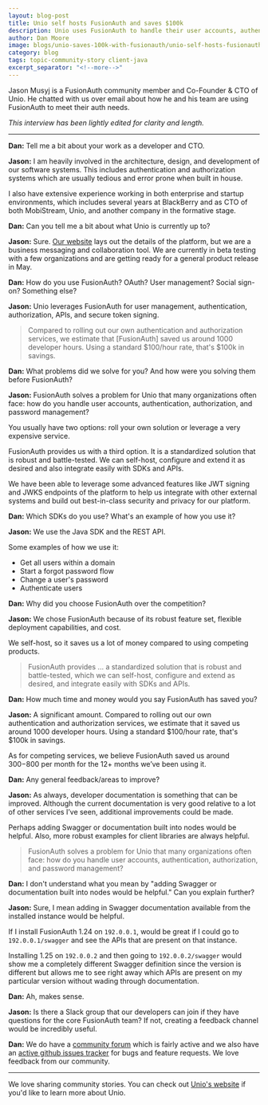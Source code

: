 ```yaml
---
layout: blog-post
title: Unio self hosts FusionAuth and saves $100k
description: Unio uses FusionAuth to handle their user accounts, authentication, authorization, and password management.
author: Dan Moore
image: blogs/unio-saves-100k-with-fusionauth/unio-self-hosts-fusionauth-and-saves-100k-header-image.png
category: blog
tags: topic-community-story client-java
excerpt_separator: "<!--more-->"
---
```


Jason Musyj is a FusionAuth community member and Co-Founder & CTO of Unio. He chatted with us over email about how he and his team are using FusionAuth to meet their auth needs. 
<!--more-->

*This interview has been lightly edited for clarity and length.*

-------

**Dan:** Tell me a bit about your work as a developer and CTO.

**Jason:** I am heavily involved in the architecture, design, and development of our software systems. This includes authentication and authorization systems which are usually tedious and error prone when built in house. 

I also have extensive experience working in both enterprise and startup environments, which includes several years at BlackBerry and as CTO of both MobiStream, Unio, and another company in the formative stage.

**Dan:** Can you tell me a bit about what Unio is currently up to?

**Jason:** Sure. [Our website](https://getunio.com) lays out the details of the platform, but we are a business messaging and collaboration tool. We are currently in beta testing with a few organizations and are getting ready for a general product release in May.

**Dan:** How do you use FusionAuth? OAuth? User management? Social sign-on? Something else?

**Jason:** Unio leverages FusionAuth for user management, authentication, authorization, APIs, and secure token signing.

> Compared to rolling out our own authentication and authorization services, we estimate that [FusionAuth] saved us around 1000 developer hours. Using a standard $100/hour rate, that's $100k in savings. 

**Dan:** What problems did we solve for you? And how were you solving them before FusionAuth?

**Jason:** FusionAuth solves a problem for Unio that many organizations often face: how do you handle user accounts, authentication, authorization, and password management? 

You usually have two options: roll your own solution or leverage a very expensive service. 

FusionAuth provides us with a third option. It is a standardized solution that is robust and battle-tested. We can self-host, configure and extend it as desired and also integrate easily with SDKs and APIs. 

We have been able to leverage some advanced features like JWT signing and JWKS endpoints of the platform to help us integrate with other external systems and build out best-in-class security and privacy for our platform.

**Dan:** Which SDKs do you use? What's an example of how you use it? 

**Jason:** We use the Java SDK and the REST API. 

Some examples of how we use it: 

* Get all users within a domain
* Start a forgot password flow
* Change a user's password
* Authenticate users

**Dan:** Why did you choose FusionAuth over the competition?

**Jason:** We chose FusionAuth because of its robust feature set, flexible deployment capabilities, and cost. 

We self-host, so it saves us a lot of money compared to using competing products.

> FusionAuth provides ... a standardized solution that is robust and battle-tested, which we can self-host, configure and extend as desired, and integrate easily with SDKs and APIs. 

**Dan:** How much time and money would you say FusionAuth has saved you?

**Jason:** A significant amount. Compared to rolling out our own authentication and authorization services, we estimate that it saved us around 1000 developer hours. Using a standard $100/hour rate, that's $100k in savings. 

As for competing services, we believe FusionAuth saved us around $300-$800 per month for the 12+ months we’ve been using it.

**Dan:** Any general feedback/areas to improve?

**Jason:** As always, developer documentation is something that can be improved. Although the current documentation is very good relative to a lot of other services I’ve seen, additional improvements could be made. 

Perhaps adding Swagger or documentation built into nodes would be helpful. Also, more robust examples for client libraries are always helpful. 

> FusionAuth solves a problem for Unio that many organizations often face: how do you handle user accounts, authentication, authorization, and password management? 

**Dan:** I don't understand what you mean by "adding Swagger or documentation built into nodes would be helpful." Can you explain further?

**Jason:** Sure, I mean adding in Swagger documentation available from the installed instance would be helpful. 

If I install FusionAuth 1.24 on `192.0.0.1`, would be great if I could go to `192.0.0.1/swagger` and see the APIs that are present on that instance. 

Installing 1.25 on `192.0.0.2` and then going to `192.0.0.2/swagger` would show me a completely different Swagger definition since the version is different but allows me to see right away which APIs are present on my particular version without wading through documentation. 

**Dan:** Ah, makes sense. 

**Jason:** Is there a Slack group that our developers can join if they have questions for the core FusionAuth team? If not, creating a feedback channel would be incredibly useful.

**Dan:** We do have a [community forum](/community/forum/) which is fairly active and we also have an [active github issues tracker](https://github.com/fusionauth/fusionauth-issues/issues) for bugs and feature requests. We love feedback from our community. 

-------

We love sharing community stories. You can check out [Unio's website](https://getunio.com/) if you'd like to learn more about Unio.
